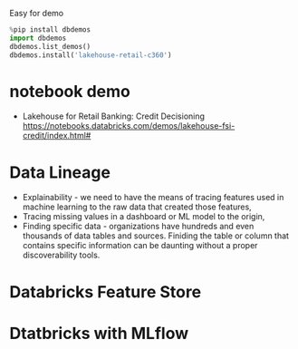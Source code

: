 
Easy for demo
```Python
%pip install dbdemos
import dbdemos
dbdemos.list_demos()
dbdemos.install('lakehouse-retail-c360')
```

# notebook demo  
- Lakehouse for Retail Banking: Credit Decisioning https://notebooks.databricks.com/demos/lakehouse-fsi-credit/index.html#

# Data Lineage
- Explainability - we need to have the means of tracing features used in machine learning to the raw data that created those features,
- Tracing missing values in a dashboard or ML model to the origin,
- Finding specific data - organizations have hundreds and even thousands of data tables and sources. Finiding the table or column that contains specific information can be daunting without a proper discoverability tools.

# Databricks Feature Store

# Dtatbricks with MLflow